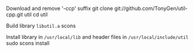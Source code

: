 Download and remove '-ccp' suffix
	git clone git://github.com/TonyGen/util-cpp.git util
	cd util

Build library `libutil.a`
	scons

Install library in `/usr/local/lib` and header files in `/usr/local/include/util`
	sudo scons install
